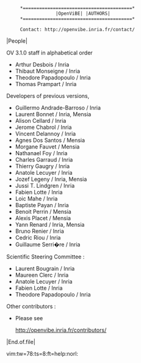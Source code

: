 
         *========================================*
                      |OpenViBE| |AUTHORS|
         *========================================*

         Contact: http://openvibe.inria.fr/contact/
		 
|People|

OV 3.1.0 staff in alphabetical order

- Arthur Desbois / Inria
- Thibaut Monseigne / Inria
- Theodore Papadopoulo / Inria
- Thomas Prampart / Inria

Developers of previous versions,

 - Guillermo Andrade-Barroso / Inria
 - Laurent Bonnet / Inria, Mensia
 - Alison Cellard / Inria
 - Jerome Chabrol / Inria 
 - Vincent Delannoy / Inria 
 - Agnes Dos Santos / Mensia 
 - Morgane Fauvet / Mensia
 - Nathanael Foy / Inria 
 - Charles Garraud / Inria 
 - Thierry Gaugry / Inria 
 - Anatole Lecuyer / Inria
 - Jozef Legeny / Inria, Mensia
 - Jussi T. Lindgren / Inria 
 - Fabien Lotte / Inria
 - Loic Mahe / Inria
 - Baptiste Payan / Inria
 - Benoit Perrin / Mensia
 - Alexis Placet / Mensia
 - Yann Renard / Inria, Mensia
 - Bruno Renier / Inria
 - Cedric Riou / Inria 
 - Guillaume Serri�re / Inria
 
Scientific Steering Committee :
 - Laurent Bougrain / Inria
 - Maureen Clerc / Inria
 - Anatole Lecuyer / Inria
 - Fabien Lotte / Inria
 - Theodore Papadopoulo / Inria

Other contributors :

 - Please see 
   
   http://openvibe.inria.fr/contributors/

 
|End.of.file|

 vim:tw=78:ts=8:ft=help:norl:
